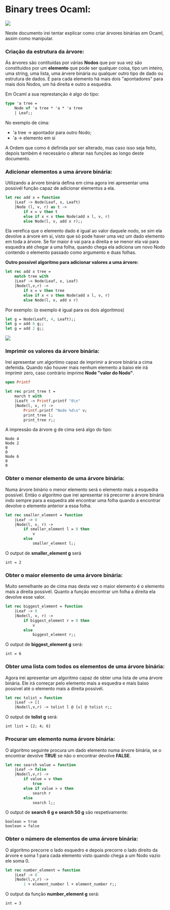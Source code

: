# Binary trees Ocaml:
![](https://cdn.icon-icons.com/icons2/2107/PNG/512/file_type_ocaml_icon_130288.png)

Neste documento irei tentar explicar como criar árvores binárias em Ocaml, assim como manipular.

### Criação da estrutura da árvore:
Ás árvores são contituidas por várias __Nodos__ que por sua vez são constituidos por um __elemento__ que pode ser qualquer coisa, tipo um inteiro, uma string, uma lista, uma árvere binária ou qualquer outro tipo de dado ou estrutura de dados. E para cada elemento há mais dois "apontadores" para mais dois Nodos, um há direita e outro a esquedra.

Em Ocaml a sua represtanção é algo do tipo:
```ocaml
type 'a tree =
	Node of 'a tree * 'a * 'a tree
	| Leaf;;
```

No exemplo de cima:
- 'a tree -> apontador para outro Nodo;
- 'a -> elemento em si

A Ordem que como é definida por ser alterado, mas caso isso seja feito, depois também é necessário o alterar nas funções ao longo deste documento.

### Adicionar elementos a uma árvore binária:
Utilizando a árvore binária defina em cima agora irei apresentar uma possivél função capaz de adicionar elementos a ela.

```ocaml
let rec add x = function
	|Leaf -> Node(Leaf, x, Leaft)
	|Node (l, v, r) as t ->
		if x = v then t
		else if x < v then Node(add x l, v, r)
		else Node(l, v, add x r);;
```

Ela verefica que o elemento dado é igual ao valor daquele nodo, se sim ela devolve a árvore em si, visto que só pode haver uma vez um dado elemento em toda a árvore. Se for maior é vai para a direita e se menor ela vai para esquedra até chegar a uma folha, quando chega ela adiciona um novo Nodo contendo o elemento passado como argumento e duas folhas.

__Outro possível algoritmo para adicionar valores a uma árvore:__
```ocaml
let rec add x tree =
	match tree with
	|Leaf -> Node(Leaf, x, Leaf)
	|Node(l,v,r) ->
		if x = v then tree
		else if x < v then Node(add x l, v, r)
		else Node(l, v, add x r)
```

Por exemplo: (o exemplo é igual para os dois algoritmos)

```ocaml
let g = Node(Leaft, 4, Leaft);;
let g = add 6 g;;
let g = add 2 g;;
```

![](https://user-images.githubusercontent.com/91985039/178030476-5de2a154-e025-4a77-84f7-60d6c1c233f2.jpeg)

### Imprimir os valores da árvore binária:
Irei apresentar um algortimo capaz de imprimir a árvore binária a cima defenida.
Quando não houver mais nenhum elemento a baixo ele irá imprimir zero, caso contrário imprime __Node "valor do Nodo"__.

```ocaml
open Printf

let rec print_tree t =
	march t with
	|Leaft -> Printf.printf "0\n"
	|Node(l, v, r) ->
		Printf.printf "Node %d\n" v;
		print_tree l;
		print_tree r;;
```

A impressão da árvore g de cima será algo do tipo:

	Node 4
	Node 2
	0
	0
	Node 6
	0
	0

### Obter o menor elemento de uma árvore binária:
Numa árvore binário o menor elemento será o elemento mais a esquedra possível.
Então o algoritmo que irei apresentar irá precorrer a árvore binária indo sempre para a esquedra até encontrar uma folha quando a encontrar devolve o elemento anterior a essa folha.

```ocaml
let rec smaller_element = function
	|Leaf -> 0
	|Node(l, v, r) ->
		if smaller_element l = 0 then
			v
		else
			smaller_element l;;
```

O output de __smaller_element g__ será

	int = 2

### Obter o maior elemento de uma árvore binária:
Muito semelhante ao de cima mas desta vez o maior elemento é o elemento mais a direita possivél. Quanto a função encontrar um folha a direita ela devolve esse valor.

```ocaml
let rec biggest_element = function
	|Leaf -> 0
	|Node(l, v, r) ->
		if biggest_element r = 0 then
			v
		else
			biggest_element r;;
```

O output de __biggest_element g__ será:

	int = 6

### Obter uma lista com todos os elementos de uma árvore binária:
Agora irei apresentar um algoritmo capaz de obter uma lista de uma árvore binária.	 Ele irá começar pelo elemento mais a esquedra e mais baixo possivel até o elemento mais a direita possivél.

```ocaml
let rec tolist = function
	|Leaf -> []
	|Node(l,v,r) -> tolist l @ [v] @ tolist r;; 
```

O output de __tolist g__ será:

	int list = [2; 4; 6]

### Procurar um elemento numa árvore binária:
O algoritmo seguinte procura um dado elemento numa árvore binária, se o encontrar devolve __TRUE__ se não o encontrar devolve __FALSE__.

```ocaml
let rec search value = function
	|Leaf -> false
	|Node(l,v,r) ->
		if value = v then
			true
		else if value > v then
			search r
		else
			search l;; 
```

O output de __search 6 g   e    search 50 g__ são respetivamente:

	boolean = true
	boolean = false

### Obter o número de elementos de uma árvore binária:
O algoritmo precorre o lado esquedro e depois precorre o lado direito da árvore e soma 1 para cada elemento visto quando chega a um Nodo vazio ele soma 0.

```ocaml
let rec number_element = function
	|Leaf -> 0
	|Node(l,v,r) ->
		1 + element_number l + element_number r;;
```
O output da função __number_element g__ será:

	int = 3
